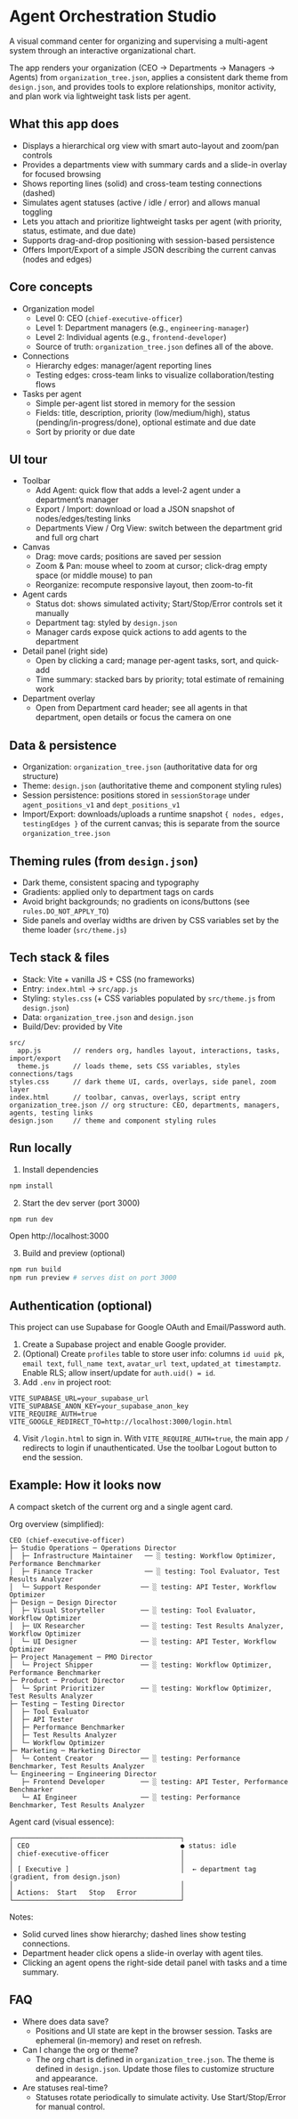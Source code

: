 # Agent Orchestration Studio

A visual command center for organizing and supervising a multi-agent system through an interactive organizational chart.

The app renders your organization (CEO → Departments → Managers → Agents) from `organization_tree.json`, applies a consistent dark theme from `design.json`, and provides tools to explore relationships, monitor activity, and plan work via lightweight task lists per agent.

## What this app does

- Displays a hierarchical org view with smart auto-layout and zoom/pan controls
- Provides a departments view with summary cards and a slide-in overlay for focused browsing
- Shows reporting lines (solid) and cross-team testing connections (dashed)
- Simulates agent statuses (active / idle / error) and allows manual toggling
- Lets you attach and prioritize lightweight tasks per agent (with priority, status, estimate, and due date)
- Supports drag-and-drop positioning with session-based persistence
- Offers Import/Export of a simple JSON describing the current canvas (nodes and edges)

## Core concepts

- Organization model
  - Level 0: CEO (`chief-executive-officer`)
  - Level 1: Department managers (e.g., `engineering-manager`)
  - Level 2: Individual agents (e.g., `frontend-developer`)
  - Source of truth: `organization_tree.json` defines all of the above.
- Connections
  - Hierarchy edges: manager/agent reporting lines
  - Testing edges: cross-team links to visualize collaboration/testing flows
- Tasks per agent
  - Simple per-agent list stored in memory for the session
  - Fields: title, description, priority (low/medium/high), status (pending/in-progress/done), optional estimate and due date
  - Sort by priority or due date

## UI tour

- Toolbar
  - Add Agent: quick flow that adds a level-2 agent under a department’s manager
  - Export / Import: download or load a JSON snapshot of nodes/edges/testing links
  - Departments View / Org View: switch between the department grid and full org chart
- Canvas
  - Drag: move cards; positions are saved per session
  - Zoom & Pan: mouse wheel to zoom at cursor; click-drag empty space (or middle mouse) to pan
  - Reorganize: recompute responsive layout, then zoom-to-fit
- Agent cards
  - Status dot: shows simulated activity; Start/Stop/Error controls set it manually
  - Department tag: styled by `design.json`
  - Manager cards expose quick actions to add agents to the department
- Detail panel (right side)
  - Open by clicking a card; manage per-agent tasks, sort, and quick-add
  - Time summary: stacked bars by priority; total estimate of remaining work
- Department overlay
  - Open from Department card header; see all agents in that department, open details or focus the camera on one

## Data & persistence

- Organization: `organization_tree.json` (authoritative data for org structure)
- Theme: `design.json` (authoritative theme and component styling rules)
- Session persistence: positions stored in `sessionStorage` under `agent_positions_v1` and `dept_positions_v1`
- Import/Export: downloads/uploads a runtime snapshot `{ nodes, edges, testingEdges }` of the current canvas; this is separate from the source `organization_tree.json`

## Theming rules (from `design.json`)

- Dark theme, consistent spacing and typography
- Gradients: applied only to department tags on cards
- Avoid bright backgrounds; no gradients on icons/buttons (see `rules.DO_NOT_APPLY_TO`)
- Side panels and overlay widths are driven by CSS variables set by the theme loader (`src/theme.js`)

## Tech stack & files

- Stack: Vite + vanilla JS + CSS (no frameworks)
- Entry: `index.html` → `src/app.js`
- Styling: `styles.css` (+ CSS variables populated by `src/theme.js` from `design.json`)
- Data: `organization_tree.json` and `design.json`
- Build/Dev: provided by Vite

```
src/
  app.js        // renders org, handles layout, interactions, tasks, import/export
  theme.js      // loads theme, sets CSS variables, styles connections/tags
styles.css      // dark theme UI, cards, overlays, side panel, zoom layer
index.html      // toolbar, canvas, overlays, script entry
organization_tree.json // org structure: CEO, departments, managers, agents, testing links
design.json     // theme and component styling rules
```

## Run locally

1) Install dependencies

```bash
npm install
```

2) Start the dev server (port 3000)

```bash
npm run dev
```

Open http://localhost:3000

3) Build and preview (optional)

```bash
npm run build
npm run preview # serves dist on port 3000
```

## Authentication (optional)

This project can use Supabase for Google OAuth and Email/Password auth.

1) Create a Supabase project and enable Google provider.
2) (Optional) Create `profiles` table to store user info: columns `id uuid pk`, `email text`, `full_name text`, `avatar_url text`, `updated_at timestamptz`. Enable RLS; allow insert/update for `auth.uid() = id`.
3) Add `.env` in project root:

```
VITE_SUPABASE_URL=your_supabase_url
VITE_SUPABASE_ANON_KEY=your_supabase_anon_key
VITE_REQUIRE_AUTH=true
VITE_GOOGLE_REDIRECT_TO=http://localhost:3000/login.html
```

4) Visit `/login.html` to sign in. With `VITE_REQUIRE_AUTH=true`, the main app `/` redirects to login if unauthenticated. Use the toolbar Logout button to end the session.

## Example: How it looks now

A compact sketch of the current org and a single agent card.

Org overview (simplified):

```
CEO (chief-executive-officer)
├─ Studio Operations ─ Operations Director
│  ├─ Infrastructure Maintainer   ── ░ testing: Workflow Optimizer, Performance Benchmarker
│  ├─ Finance Tracker             ── ░ testing: Tool Evaluator, Test Results Analyzer
│  └─ Support Responder          ── ░ testing: API Tester, Workflow Optimizer
├─ Design ─ Design Director
│  ├─ Visual Storyteller         ── ░ testing: Tool Evaluator, Workflow Optimizer
│  ├─ UX Researcher              ── ░ testing: Test Results Analyzer, Workflow Optimizer
│  └─ UI Designer                ── ░ testing: API Tester, Workflow Optimizer
├─ Project Management ─ PMO Director
│  └─ Project Shipper            ── ░ testing: Workflow Optimizer, Performance Benchmarker
├─ Product ─ Product Director
│  └─ Sprint Prioritizer         ── ░ testing: Workflow Optimizer, Test Results Analyzer
├─ Testing ─ Testing Director
│  ├─ Tool Evaluator
│  ├─ API Tester
│  ├─ Performance Benchmarker
│  ├─ Test Results Analyzer
│  └─ Workflow Optimizer
├─ Marketing ─ Marketing Director
│  └─ Content Creator            ── ░ testing: Performance Benchmarker, Test Results Analyzer
└─ Engineering ─ Engineering Director
   ├─ Frontend Developer         ── ░ testing: API Tester, Performance Benchmarker
   └─ AI Engineer                ── ░ testing: Performance Benchmarker, Test Results Analyzer
```

Agent card (visual essence):

```
┌──────────────────────────────────────────┐
│ CEO                                      ● status: idle
│ chief-executive-officer                  │
│                                          │
│ [ Executive ]                            │  ← department tag (gradient, from design.json)
│                                          │
│ Actions:  Start   Stop   Error           │
└──────────────────────────────────────────┘
```

Notes:
- Solid curved lines show hierarchy; dashed lines show testing connections.
- Department header click opens a slide-in overlay with agent tiles.
- Clicking an agent opens the right-side detail panel with tasks and a time summary.

## FAQ

- Where does data save?
  - Positions and UI state are kept in the browser session. Tasks are ephemeral (in-memory) and reset on refresh.
- Can I change the org or theme?
  - The org chart is defined in `organization_tree.json`. The theme is defined in `design.json`. Update those files to customize structure and appearance.
- Are statuses real-time?
  - Statuses rotate periodically to simulate activity. Use Start/Stop/Error for manual control.

